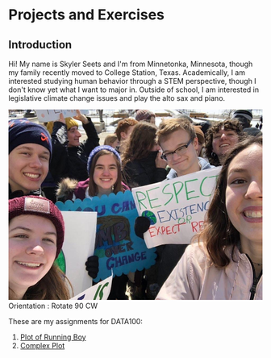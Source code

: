# Projects and Exercises
## Introduction
Hi! My name is Skyler Seets and I'm from Minnetonka, Minnesota, though my family recently moved to College Station, Texas. Academically, I am interested studying human behavior through a STEM perspective, though I don't know yet what I want to major in. Outside of school, I am interested in legislative climate change issues and play the alto sax and piano. 


![](image5.jpeg)
Orientation                     : Rotate 90 CW

These are my assignments for DATA100: 

1. [Plot of Running Boy](exercise1.md)
2. [Complex Plot](exercise2.md)

